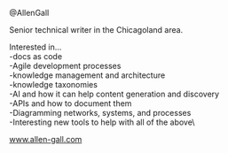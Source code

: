 @AllenGall

Senior technical writer in the Chicagoland area.

Interested in...\
-docs as code\
-Agile development processes\
-knowledge management and architecture\
-knowledge taxonomies\
-AI and how it can help content generation and discovery\
-APIs and how to document them\
-Diagramming networks, systems, and processes\
-Interesting new tools to help with all of the above\

www.allen-gall.com


